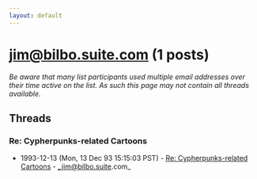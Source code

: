 ```yaml
---
layout: default
---
```


# jim@bilbo.suite.com (1 posts)

_Be aware that many list participants used multiple email addresses over their time active on the list. As such this page may not contain all threads available._

## Threads

### Re: Cypherpunks-related Cartoons
+ 1993-12-13 (Mon, 13 Dec 93 15:15:03 PST) - [Re: Cypherpunks-related Cartoons](/archive/1993/12/3d89b6f4aee071863fcd642b6748a81bc3767dd4193b3143ff72da1b24536974) - _jim@bilbo.suite.com_

